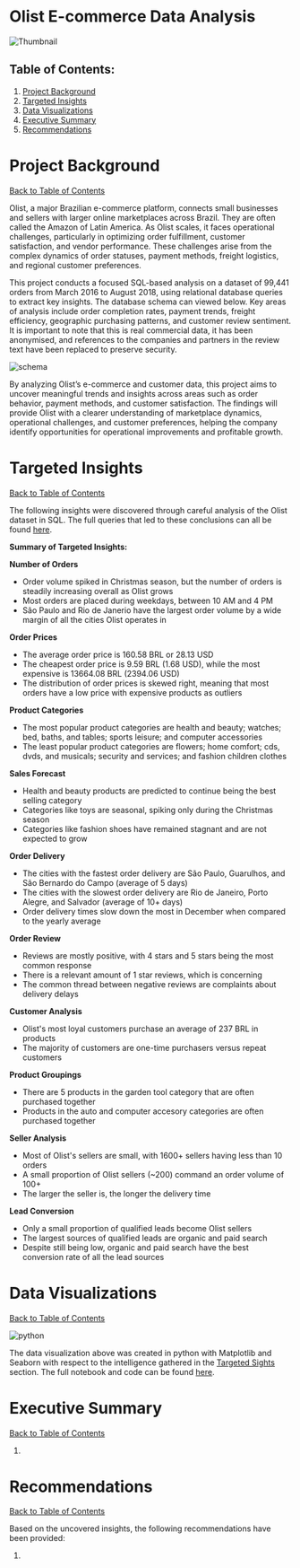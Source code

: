 # Olist E-commerce Data Analysis

![Thumbnail](presentation/olist_thumbnail.jpeg)

## Table of Contents:
1. [Project Background](#project-background)
2. [Targeted Insights](#targeted-insights)
3. [Data Visualizations](#data-visualizations)
4. [Executive Summary](#executive-summary)
5. [Recommendations](#recommendations)

# Project Background
[Back to Table of Contents](#table-of-contents)

Olist, a major Brazilian e-commerce platform, connects small businesses and sellers with larger online marketplaces across Brazil. They are often called the Amazon of Latin America. As Olist scales, it faces operational challenges, particularly in optimizing order fulfillment, customer satisfaction, and vendor performance. These challenges arise from the complex dynamics of order statuses, payment methods, freight logistics, and regional customer preferences.

This project conducts a focused SQL-based analysis on a dataset of 99,441 orders from March 2016 to August 2018, using relational database queries to extract key insights. The database schema can viewed below. Key areas of analysis include order completion rates, payment trends, freight efficiency, geographic purchasing patterns, and customer review sentiment. It is important to note that this is real commercial data, it has been anonymised, and references to the companies and partners in the review text have been replaced to preserve security.

![schema](presentation/olist_schema.png)

By analyzing Olist’s e-commerce and customer data, this project aims to uncover meaningful trends and insights across areas such as order behavior, payment methods, and customer satisfaction. The findings will provide Olist with a clearer understanding of marketplace dynamics, operational challenges, and customer preferences, helping the company identify opportunities for operational improvements and profitable growth.

# Targeted Insights
[Back to Table of Contents](#table-of-contents)

The following insights were discovered through careful analysis of the Olist dataset in SQL. The full queries that led to these conclusions can all be found [here](sql).

**Summary of Targeted Insights:**

**Number of Orders**
- Order volume spiked in Christmas season, but the number of orders is steadily increasing overall as Olist grows
- Most orders are placed during weekdays, between 10 AM and 4 PM
- São Paulo and Rio de Janerio have the largest order volume by a wide margin of all the cities Olist operates in

**Order Prices**
- The average order price is 160.58 BRL or 28.13 USD
- The cheapest order price is 9.59 BRL (1.68 USD), while the most expensive is 13664.08 BRL (2394.06 USD)
- The distribution of order prices is skewed right, meaning that most orders have a low price with expensive products as outliers

**Product Categories**
- The most popular product categories are health and beauty; watches; bed, baths, and tables; sports leisure; and computer accessories
- The least popular product categories are flowers; home comfort; cds, dvds, and musicals; security and services; and fashion children clothes

**Sales Forecast**
- Health and beauty products are predicted to continue being the best selling category
- Categories like toys are seasonal, spiking only during the Christmas season
- Categories like fashion shoes have remained stagnant and are not expected to grow

**Order Delivery**
- The cities with the fastest order delivery are São Paulo, Guarulhos, and São Bernardo do Campo (average of 5 days)
- The cities with the slowest order delivery are Rio de Janeiro, Porto Alegre, and Salvador (average of 10+ days)
- Order delivery times slow down the most in December when compared to the yearly average

**Order Review**
- Reviews are mostly positive, with 4 stars and 5 stars being the most common response
- There is a relevant amount of 1 star reviews, which is concerning
- The common thread between negative reviews are complaints about delivery delays

**Customer Analysis**
- Olist's most loyal customers purchase an average of 237 BRL in products
- The majority of customers are one-time purchasers versus repeat customers 

**Product Groupings**
- There are 5 products in the garden tool category that are often purchased together
- Products in the auto and computer accesory categories are often purchased together

**Seller Analysis**
- Most of Olist's sellers are small, with 1600+ sellers having less than 10 orders
- A small proportion of Olist sellers (~200) command an order volume of 100+
- The larger the seller is, the longer the delivery time

**Lead Conversion**
- Only a small proportion of qualified leads become Olist sellers
- The largest sources of qualified leads are organic and paid search
- Despite still being low, organic and paid search have the best conversion rate of all the lead sources

# Data Visualizations
[Back to Table of Contents](#table-of-contents)

![python](presentation/olist_dashboard.jpg)

The data visualization above was created in python with Matplotlib and Seaborn with respect to the intelligence gathered in the [Targeted Sights](targeted-insights) section. The full notebook and code can be found [here](python/olist_eda.ipynb).

# Executive Summary
[Back to Table of Contents](#table-of-contents)

1. 

# Recommendations
[Back to Table of Contents](#table-of-contents)

Based on the uncovered insights, the following recommendations have been provided:

1.
